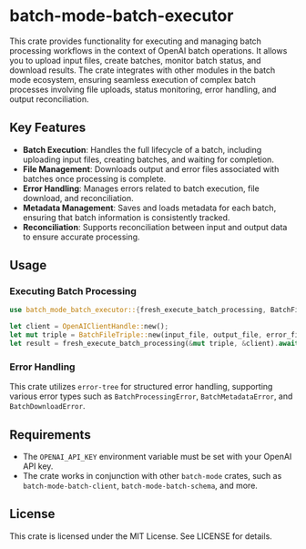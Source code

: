 # batch-mode-batch-executor

This crate provides functionality for executing and managing batch processing workflows in the context of OpenAI batch operations. It allows you to upload input files, create batches, monitor batch status, and download results. The crate integrates with other modules in the batch mode ecosystem, ensuring seamless execution of complex batch processes involving file uploads, status monitoring, error handling, and output reconciliation.

## Key Features
- **Batch Execution**: Handles the full lifecycle of a batch, including uploading input files, creating batches, and waiting for completion.
- **File Management**: Downloads output and error files associated with batches once processing is complete.
- **Error Handling**: Manages errors related to batch execution, file download, and reconciliation.
- **Metadata Management**: Saves and loads metadata for each batch, ensuring that batch information is consistently tracked.
- **Reconciliation**: Supports reconciliation between input and output data to ensure accurate processing.

## Usage

### Executing Batch Processing

```rust
use batch_mode_batch_executor::{fresh_execute_batch_processing, BatchFileTriple, OpenAIClientHandle};

let client = OpenAIClientHandle::new();
let mut triple = BatchFileTriple::new(input_file, output_file, error_file);
let result = fresh_execute_batch_processing(&mut triple, &client).await?;
```

### Error Handling

This crate utilizes `error-tree` for structured error handling, supporting various error types such as `BatchProcessingError`, `BatchMetadataError`, and `BatchDownloadError`.

## Requirements
- The `OPENAI_API_KEY` environment variable must be set with your OpenAI API key.
- The crate works in conjunction with other `batch-mode` crates, such as `batch-mode-batch-client`, `batch-mode-batch-schema`, and more.

## License
This crate is licensed under the MIT License. See LICENSE for details.
